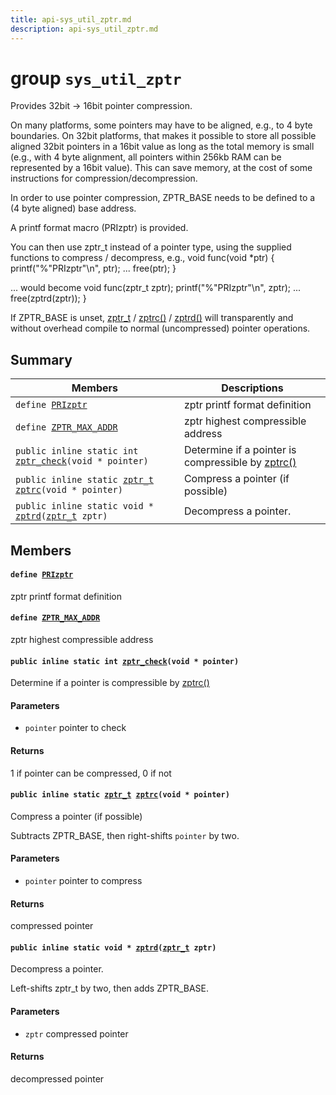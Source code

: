 ```yaml
---
title: api-sys_util_zptr.md
description: api-sys_util_zptr.md
---
```

# group `sys_util_zptr` 

Provides 32bit -> 16bit pointer compression.

On many platforms, some pointers may have to be aligned, e.g., to 4 byte boundaries. On 32bit platforms, that makes it possible to store all possible aligned 32bit pointers in a 16bit value as long as the total memory is small (e.g., with 4 byte alignment, all pointers within 256kb RAM can be represented by a 16bit value). This can save memory, at the cost of some instructions for compression/decompression.

In order to use pointer compression, ZPTR_BASE needs to be defined to a (4 byte aligned) base address.

A printf format macro (PRIzptr) is provided.

You can then use zptr_t instead of a pointer type, using the supplied functions to compress / decompress, e.g., void func(void *ptr) {
    printf("%"PRIzptr"\n", ptr);
    ...
    free(ptr);
 }

... would become void func(zptr_t zptr);
    printf("%"PRIzptr"\n", zptr);
    ...
    free(zptrd(zptr));
}

If ZPTR_BASE is unset, [zptr_t](./doc/starlight-docs/src/content/docs/apidoc/api-undefined.md#group__sys__util__zptr_1gafae15584f6356f9392f4cd7459dc61ea) / [zptrc()](./doc/starlight-docs/src/content/docs/apidoc/api-undefined.md#group__sys__util__zptr_1ga0d776532fbf73f97f4e1c1d8b6ee6b9c) / [zptrd()](./doc/starlight-docs/src/content/docs/apidoc/api-undefined.md#group__sys__util__zptr_1gada85e1164d5503d9b9572dcef1bc8afd) will transparently and without overhead compile to normal (uncompressed) pointer operations.

## Summary

 Members                        | Descriptions                                
--------------------------------|---------------------------------------------
`define `[`PRIzptr`](#group__sys__util__zptr_1ga21a367287af6d549c5a235669a0addf4)            | zptr printf format definition
`define `[`ZPTR_MAX_ADDR`](#group__sys__util__zptr_1gab85ed2300b8181d3caadffd431b8c38d)            | zptr highest compressible address
`public inline static int `[`zptr_check`](#group__sys__util__zptr_1ga9f9c7408243cbbe4df3251351420c2d1)`(void * pointer)`            | Determine if a pointer is compressible by [zptrc()](./doc/starlight-docs/src/content/docs/apidoc/api-undefined.md#group__sys__util__zptr_1ga0d776532fbf73f97f4e1c1d8b6ee6b9c)
`public inline static `[`zptr_t`](./doc/starlight-docs/src/content/docs/apidoc/api-undefined.md#group__sys__util__zptr_1gafae15584f6356f9392f4cd7459dc61ea)` `[`zptrc`](#group__sys__util__zptr_1ga0d776532fbf73f97f4e1c1d8b6ee6b9c)`(void * pointer)`            | Compress a pointer (if possible)
`public inline static void * `[`zptrd`](#group__sys__util__zptr_1gada85e1164d5503d9b9572dcef1bc8afd)`(`[`zptr_t`](./doc/starlight-docs/src/content/docs/apidoc/api-undefined.md#group__sys__util__zptr_1gafae15584f6356f9392f4cd7459dc61ea)` zptr)`            | Decompress a pointer.

## Members

#### `define `[`PRIzptr`](#group__sys__util__zptr_1ga21a367287af6d549c5a235669a0addf4) 

zptr printf format definition

#### `define `[`ZPTR_MAX_ADDR`](#group__sys__util__zptr_1gab85ed2300b8181d3caadffd431b8c38d) 

zptr highest compressible address

#### `public inline static int `[`zptr_check`](#group__sys__util__zptr_1ga9f9c7408243cbbe4df3251351420c2d1)`(void * pointer)` 

Determine if a pointer is compressible by [zptrc()](./doc/starlight-docs/src/content/docs/apidoc/api-undefined.md#group__sys__util__zptr_1ga0d776532fbf73f97f4e1c1d8b6ee6b9c)

#### Parameters
* `pointer` pointer to check 

#### Returns
1 if pointer can be compressed, 0 if not

#### `public inline static `[`zptr_t`](./doc/starlight-docs/src/content/docs/apidoc/api-undefined.md#group__sys__util__zptr_1gafae15584f6356f9392f4cd7459dc61ea)` `[`zptrc`](#group__sys__util__zptr_1ga0d776532fbf73f97f4e1c1d8b6ee6b9c)`(void * pointer)` 

Compress a pointer (if possible)

Subtracts ZPTR_BASE, then right-shifts `pointer` by two.

#### Parameters
* `pointer` pointer to compress 

#### Returns
compressed pointer

#### `public inline static void * `[`zptrd`](#group__sys__util__zptr_1gada85e1164d5503d9b9572dcef1bc8afd)`(`[`zptr_t`](./doc/starlight-docs/src/content/docs/apidoc/api-undefined.md#group__sys__util__zptr_1gafae15584f6356f9392f4cd7459dc61ea)` zptr)` 

Decompress a pointer.

Left-shifts zptr_t by two, then adds ZPTR_BASE.

#### Parameters
* `zptr` compressed pointer 

#### Returns
decompressed pointer

